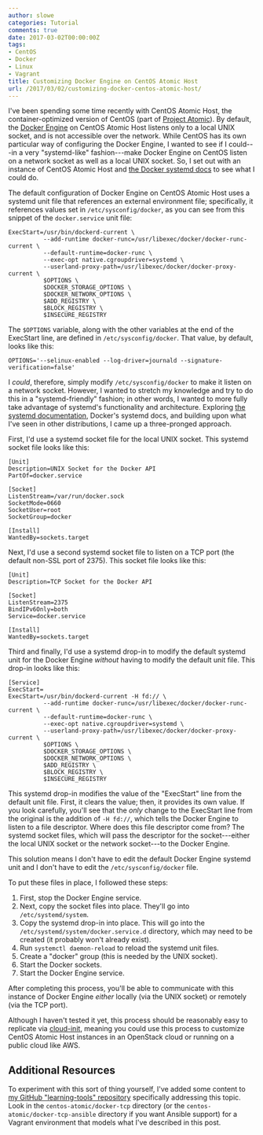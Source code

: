 ```yaml
---
author: slowe
categories: Tutorial
comments: true
date: 2017-03-02T00:00:00Z
tags:
- CentOS
- Docker
- Linux
- Vagrant
title: Customizing Docker Engine on CentOS Atomic Host
url: /2017/03/02/customizing-docker-centos-atomic-host/
---
```


I've been spending some time recently with CentOS Atomic Host, the container-optimized version of CentOS (part of [Project Atomic][link-3]). By default, the [Docker Engine][link-4] on CentOS Atomic Host listens only to a local UNIX socket, and is not accessible over the network. While CentOS has its own particular way of configuring the Docker Engine, I wanted to see if I could---in a very "systemd-like" fashion---make Docker Engine on CentOS listen on a network socket as well as a local UNIX socket. So, I set out with an instance of CentOS Atomic Host and [the Docker systemd docs][link-1] to see what I could do.

The default configuration of Docker Engine on CentOS Atomic Host uses a systemd unit file that references an external environment file; specifically, it references values set in `/etc/sysconfig/docker`, as you can see from this snippet of the `docker.service` unit file:

```
ExecStart=/usr/bin/dockerd-current \
          --add-runtime docker-runc=/usr/libexec/docker/docker-runc-current \
          --default-runtime=docker-runc \
          --exec-opt native.cgroupdriver=systemd \
          --userland-proxy-path=/usr/libexec/docker/docker-proxy-current \
          $OPTIONS \
          $DOCKER_STORAGE_OPTIONS \
          $DOCKER_NETWORK_OPTIONS \
          $ADD_REGISTRY \
          $BLOCK_REGISTRY \
          $INSECURE_REGISTRY
```

The `$OPTIONS` variable, along with the other variables at the end of the ExecStart line, are defined in `/etc/sysconfig/docker`. That value, by default, looks like this:

```
OPTIONS='--selinux-enabled --log-driver=journald --signature-verification=false'
```

I _could_, therefore, simply modify `/etc/sysconfig/docker` to make it listen on a network socket. However, I wanted to stretch my knowledge and try to do this in a "systemd-friendly" fashion; in other words, I wanted to more fully take advantage of systemd's functionality and architecture. Exploring [the systemd documentation][link-5], Docker's systemd docs, and building upon what I've seen in other distributions, I came up a three-pronged approach.

First, I'd use a systemd socket file for the local UNIX socket. This systemd socket file looks like this:

```
[Unit]
Description=UNIX Socket for the Docker API
PartOf=docker.service

[Socket]
ListenStream=/var/run/docker.sock
SocketMode=0660
SocketUser=root
SocketGroup=docker

[Install]
WantedBy=sockets.target
```

Next, I'd use a second systemd socket file to listen on a TCP port (the default non-SSL port of 2375). This socket file looks like this:

```
[Unit]
Description=TCP Socket for the Docker API

[Socket]
ListenStream=2375
BindIPv6Only=both
Service=docker.service

[Install]
WantedBy=sockets.target
```

Third and finally, I'd use a systemd drop-in to modify the default systemd unit for the Docker Engine _without_ having to modify the default unit file. This drop-in looks like this:

```
[Service]
ExecStart=
ExecStart=/usr/bin/dockerd-current -H fd:// \
          --add-runtime docker-runc=/usr/libexec/docker/docker-runc-current \
          --default-runtime=docker-runc \
          --exec-opt native.cgroupdriver=systemd \
          --userland-proxy-path=/usr/libexec/docker/docker-proxy-current \
          $OPTIONS \
          $DOCKER_STORAGE_OPTIONS \
          $DOCKER_NETWORK_OPTIONS \
          $ADD_REGISTRY \
          $BLOCK_REGISTRY \
          $INSECURE_REGISTRY
```

This systemd drop-in modifies the value of the "ExecStart" line from the default unit file. First, it clears the value; then, it provides its own value. If you look carefully, you'll see that the _only_ change to the ExecStart line from the original is the addition of `-H fd://`, which tells the Docker Engine to listen to a file descriptor. Where does this file descriptor come from? The systemd socket files, which will pass the descriptor for the socket---either the local UNIX socket or the network socket---to the Docker Engine.

This solution means I don't have to edit the default Docker Engine systemd unit and I don't have to edit the `/etc/sysconfig/docker` file.

To put these files in place, I followed these steps:

1. First, stop the Docker Engine service.
2. Next, copy the socket files into place. They'll go into `/etc/systemd/system`.
3. Copy the systemd drop-in into place. This will go into the `/etc/systemd/system/docker.service.d` directory, which may need to be created (it probably won't already exist).
4. Run `systemctl daemon-reload` to reload the systemd unit files.
5. Create a "docker" group (this is needed by the UNIX socket).
6. Start the Docker sockets.
7. Start the Docker Engine service.

After completing this process, you'll be able to communicate with this instance of Docker Engine _either_ locally (via the UNIX socket) or remotely (via the TCP port).

Although I haven't tested it yet, this process should be reasonably easy to replicate via [cloud-init][link-6], meaning you could use this process to customize CentOS Atomic Host instances in an OpenStack cloud or running on a public cloud like AWS.

## Additional Resources

To experiment with this sort of thing yourself, I've added some content to [my GitHub "learning-tools" repository][link-2] specifically addressing this topic. Look in the `centos-atomic/docker-tcp` directory (or the `centos-atomic/docker-tcp-ansible` directory if you want Ansible support) for a Vagrant environment that models what I've described in this post.

[link-1]: https://docs.docker.com/engine/admin/systemd/
[link-2]: https://github.com/scottslowe/learning-tools/
[link-3]: https://www.projectatomic.io/
[link-4]: https://www.docker.com/
[link-5]: https://www.freedesktop.org/wiki/Software/systemd/
[link-6]: https://cloud-init.io/
